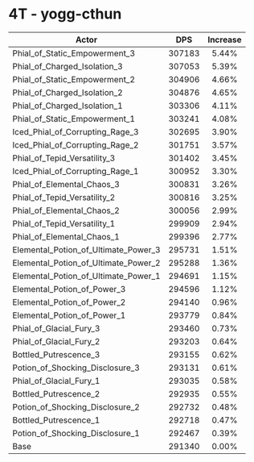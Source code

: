 # 4T - yogg-cthun
| Actor | DPS | Increase |
|---|:---:|:---:|
|Phial_of_Static_Empowerment_3|307183|5.44%|
|Phial_of_Charged_Isolation_3|307053|5.39%|
|Phial_of_Static_Empowerment_2|304906|4.66%|
|Phial_of_Charged_Isolation_2|304876|4.65%|
|Phial_of_Charged_Isolation_1|303306|4.11%|
|Phial_of_Static_Empowerment_1|303241|4.08%|
|Iced_Phial_of_Corrupting_Rage_3|302695|3.90%|
|Iced_Phial_of_Corrupting_Rage_2|301751|3.57%|
|Phial_of_Tepid_Versatility_3|301402|3.45%|
|Iced_Phial_of_Corrupting_Rage_1|300952|3.30%|
|Phial_of_Elemental_Chaos_3|300831|3.26%|
|Phial_of_Tepid_Versatility_2|300816|3.25%|
|Phial_of_Elemental_Chaos_2|300056|2.99%|
|Phial_of_Tepid_Versatility_1|299909|2.94%|
|Phial_of_Elemental_Chaos_1|299396|2.77%|
|Elemental_Potion_of_Ultimate_Power_3|295731|1.51%|
|Elemental_Potion_of_Ultimate_Power_2|295288|1.36%|
|Elemental_Potion_of_Ultimate_Power_1|294691|1.15%|
|Elemental_Potion_of_Power_3|294596|1.12%|
|Elemental_Potion_of_Power_2|294140|0.96%|
|Elemental_Potion_of_Power_1|293779|0.84%|
|Phial_of_Glacial_Fury_3|293460|0.73%|
|Phial_of_Glacial_Fury_2|293203|0.64%|
|Bottled_Putrescence_3|293155|0.62%|
|Potion_of_Shocking_Disclosure_3|293131|0.61%|
|Phial_of_Glacial_Fury_1|293035|0.58%|
|Bottled_Putrescence_2|292935|0.55%|
|Potion_of_Shocking_Disclosure_2|292732|0.48%|
|Bottled_Putrescence_1|292718|0.47%|
|Potion_of_Shocking_Disclosure_1|292467|0.39%|
|Base|291340|0.00%|
